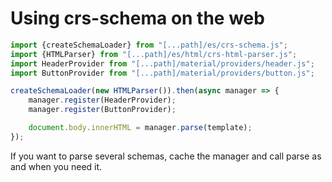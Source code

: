 # Using crs-schema on the web

```js
import {createSchemaLoader} from "[...path]/es/crs-schema.js";
import {HTMLParser} from "[...path]/es/html/crs-html-parser.js";
import HeaderProvider from "[...path]/material/providers/header.js";
import ButtonProvider from "[...path]/material/providers/button.js";

createSchemaLoader(new HTMLParser()).then(async manager => {
    manager.register(HeaderProvider);
    manager.register(ButtonProvider);

    document.body.innerHTML = manager.parse(template);
});
```

If you want to parse several schemas, cache the manager and call parse as and when you need it.